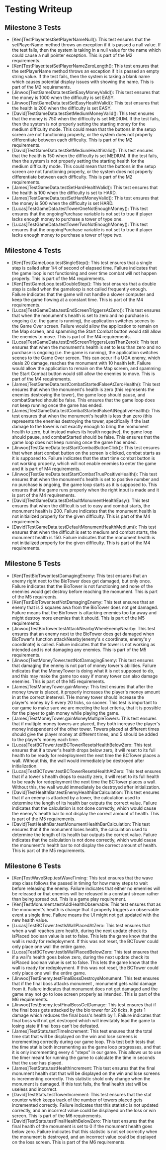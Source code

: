 # Testing Writeup

## Milestone 3 Tests
- [Ken]TestPlayer.testSetPlayerNameNull(): This test ensures that the setPlayerName method throws an exception if it is passed a null value. If the test fails, then the system is taking in a null value for the name which could cause a null pointer exception. This is part of the M2 requirements.
- [Ken]TestPlayer.testSetPlayerNameZeroLength(): This test ensures that the setPlayerName method throws an exception if it is passed an empty string value. If the test fails, then the system is taking a blank name which causes potential display issues with showing the name. This is part of the M2 requirements.
- [Jinwoo]TestGameData.testSetEasyMoneyValid(): This test ensures that the money is 1000 when the difficulty is set EASY.
- [Jinwoo]TestGameData.testSetEasyHealthValid(): This test ensures that the health is 200 when the difficulty is set EASY.
- [David]TestGameData.testSetMediumMoneyValid(): This test ensures that the money is 750 when the difficulty is set MEDIUM. If the test fails, then the system is not properly setting the starting money for the medium difficulty mode. This could mean that the buttons in the setup screen are not functioning properly, or the system does not properly differentiate between each difficulty. This is part of the M2 requirements.
- [David]TestGameData.testSetMediumHealthValid(): This test ensures that the health is 150 when the difficulty is set MEDIUM. If the test fails, then the system is not properly setting the starting health for the medium difficulty mode. This could mean that the buttons in the setup screen are not functioning properly, or the system does not properly differentiate between each difficulty. This is part of the M2 requirements.
- [James]TestGameData.testSetHardHealthValid(): This test ensures that the health is 100 when the difficulty is set to HARD.
- [James]TestGameData.testSetHardMoneyValid(): This test ensures that the money is 500 when the difficulty is set HARD.
- [Lucas]TestGameData.testTowerOneNotEnoughMoney(): This test ensures that the ongoingPurchase variable is not set to true if player lacks enough money to purchase a tower of type one.
- [Lucas]TestGameData.testTowerTwoNotEnoughMoney(): This test ensures that the ongoingPurchase variable is not set to true if player lacks enough money to purchase a tower of type two.

## Milestone 4 Tests
- [Ken]TestGameLoop.testSingleStep(): This test ensures that a single step is called after 1/4 of second of elapsed time. Failure indicates that the game loop is not functioning and over time combat will not happen properly. This is part of the M4 requirements.
- [Ken]TestGameLoop.testDoubleStep(): This test ensures that a double step is called when the gameloop is not called frequently enough. Failure indicates that the game will not handle a slower computer and keep the game flowing at a constant time. This is part of the M4 requirements.
- [Lucas]TestGameData.testEndScreenTriggersAtZero(): This test ensures that when the monument's health is set to zero and no purchase is ongoing (i.e. the game is running), the application switches scenes to the Game Over screen. Failure would allow the application to remain on the Map screen, and spamming the Start Combat button would still allow the enemies to move. This is part of the M4 requirements.
- [Lucas]TestGameData.testEndScreenTriggersLessThanZero(): This test ensures that when the monument's health is set to less than zero and no purchase is ongoing (i.e. the game is running), the application switches scenes to the Game Over screen. This can occur if a UGA enemy, which deals 20 damage, reaches the monument with 10 health left. Failure would allow the application to remain on the Map screen, and spamming the Start Combat button would still allow the enemies to move. This is part of the M4 requirements.
- [James]TestGameData.testCombatStartedFalseAtZeroHealth(): This test ensures that when the monument's health is zero (this represents the enemies destroying the tower), the game loop should pause, and combatStarted should be false. This ensures that the game loop does not keep running once the game has ended.
- [James]TestGameData.testCombatStartedFalseAtNegativeHealth(): This test ensures that when the monument's health is less than zero (this represents the enemies destroying the tower, specifically if the last damage to the tower is not exactly enough to bring the momument health to zero, but instead makes its health negative), the game loop should pause, and combatStarted should be false. This ensures that the game loop does not keep running once the game has ended.
- [Jinwoo]TestGameData.testStartCombatButtonClick(): This test ensures that when start combat button on the screen is clicked, combat starts as it is supposed to. Failure indicates that the start time combat button is not working properly, which will not enable enemies to enter the game and it is part of M4 requirements.
- [Jinwoo]TestGameData.testStartCombatTruePositiveHealth(): This test ensures that when the monument's health is set to positive number and no purchase is ongoing, the game loop starts as it is supposed to. This ensures that the game runs properly when the right input is made and it is part of the M4 requirements.
- [David]TestGameData.testDefaultMonumentHealthEasy(): This test ensures that when the difficult is set to easy and combat starts, the monument health is 200. Failure indicates that the monument health is not initialized properly for the given difficulty. This is part of the M4 requirements.
- [David]TestGameData.testDefaultMonumentHealthMedium(): This test ensures that when the difficult is set to medium and combat starts, the monument health is 150. Failure indicates that the monument health is not initialized properly for the given difficulty. This is part of the M4 requirements.

## Milestone 5 Tests
- [Ken]TestBioTower.testDamagingEnemy: This test ensures that an enemy right next to the BioTower does get damaged, but only once. Failure indicates that the BioTower is not functioning and none of the enemies would get destroy before reaching the monument. This is part of the M5 requireents.
- [Ken]TestBioTower.testNotDamagingEnemy: This test ensures that an enemy that is 3 squares awa from the BioTower does not get damaged. Failure means that the BioTower is attacking enemies too far away and might destroy more enemies that it should. This is part of the M5 requirements.
- [Jinwoo]TestBioTower.testAttackNearbyWhenEnemyNearby: This test ensures that an enemy next to the BioTower does get damaged when BioTower's function attackNearby(enemy's x coordinate, enemy's y coordinate) is called. Failure indicates that the tower is not working as intended and is not damaging any enemies. This is part of the M5 requirements.
- [Jinwoo]TestMoneyTower.testNotDamagingEnemy: This test ensures that damaging the enemy is not part of money tower's abilities. Failure indicates that the MoneyTower is doing what it is not supposed to do, and this may make the game too easy if money tower can also damage enemies. This is part of the M5 requirements.
- [James]TestMoneyTower.gainMoney: This test ensures that after the money tower is placed, it properly increases the player's money amount in at the correct ineterval. THe money tower should increase the player's money by 5 every 20 ticks, so sooner. This test is important to our game to make sure we are meeting the last criteria, that it is possible for the player to gain money while playing the game.
- [James]TestMoneyTower.gainMoneyMultipleTowers: This test ensures that if multiple money towers are placed, they both increase the player's money independent of the other tower. Towers placed at different times should give the player money at different times, and 5 should be added to the player's money each time.
- [Lucas]TestBCTower.testBCTowerResetsHealthBelowZero: This test ensures that if a tower's health drops below zero, it will reset to its full health to be ready for redeployment the next time the BCTower places a wall. Without this, the wall would immediately be destroyed after initialization.
- [Lucas]TestBCTower.testBCTowerResetsHealthAtZero: This test ensures that if a tower's health drops to exactly zero, it will reset to its full health to be ready for redeployment the next time the BCTower places a wall. Without this, the wall would immediately be destroyed after initialization.
- [David]TestHealthBar.testEnemyHealthBarCalculation: This test ensures that if an enemy is attacked by a tower, the calculation used to determine the length of its health bar outputs the correct value. Failure indicates that the calculation is not done correctly, which would cause the enemy's health bar to not display the correct amount of health. This is part of the M5 requirements.
- [David]TestHealthBar.testMonumentHealthBarCalculation: This test ensures that if the monument loses health, the calculation used to determine the length of its health bar outputs the correct value. Failure indicates that the calculation is not done correctly, which would cause the monument's health bar to not display the correct amount of health. This is part of the M5 requirements.

## Milestone 6 Tests
- [Ken]TestWaveStep.testWaveTiming: This test ensures that the wave step class follows the passed in timing for how many steps to wait before releasing the enemy. Failure indicates that either no ememies will be released or that enemies will be released in a constant stream rather than being spread out. This is a game play requirement.
- [Ken]TestMonument.testAddHealthObservable: This test ensures that as the monument's health is change that it properly triggers an observable event a single time. Failure means the UI might not get updated with the new health value.
- [Lucas]TestBCTower.testIsWallPlacedAtZero: This test ensures that when a wall reaches zero health, during the next update check its isPlaced boolean value is set to false. This lets the game know that the wall is ready for redeployment. If this was not reset, the BCTower could only place one wall the entire game.
- [Lucas]TestBCTower.testIsWallPlacedBelowZero: This test ensures that if a wall's health goes below zero, during the next update check its isPlaced boolean value is set to false. This lets the game know that the wall is ready for redeployment. If this was not reset, the BCTower could only place one wall the entire game.
- [Jinwoo]TestEnemy.testFinalBossDestroysMonument: This test ensures that if the final boss attacks monument , monument gets valid damage from it. Failure indicates that monument does not get damaged and the game may not go to lose screen properly as intended. This is part of the M6 requirements.
- [Jinwoo]TestEnemy.testFinalBossGetDamage: This test ensures that if the final boss gets attacked by the bio tower for 20 ticks, it gets 1 damage which reduces the final boss's health by 1. Failure indicates that final boss will not get destroyed which will inevitably lead the game to losing state if final boss can't be defeated.
- [James]TestStats.testTimeIncrement: This test ensures that the total time stat that will be displayed on the win and lose screens is incrementing correctly during our game loop. This test both tests that the time stat is both incrementing as the game loop progresses, and that it is only incrementing every 4 "steps" in our game. This allows us to use the timer meant for running the game to calculate the time in seconds that the user has played.
- [James]TestStats.testHealthIncrement: This test ensures that the final monument health stat that will be displayed on the win and lose screens is incrementing correctly. This statistic shold only change when the monument is damaged. If this test fails, the final health stat will be useless and incorrect.
- [David]TestStats.testTowerIncrement: This test ensures that the stat counter which keeps track of the number of towers placed gets incremented correctly. Failure indicates that this statistic is not updated correctly, and an incorrect value could be displayed on the loss or win screen. This is part of the M6 requirements.
- [David]TestStats.testFinalHealthBelowZero: This test ensures that the final health of the monument is set to 0 if the monument health goes below zero. Failure indicates that this statistic is not set correctly when the monument is destroyed, and an incorrect value could be displayed on the loss screen. This is part of the M6 requirements.
